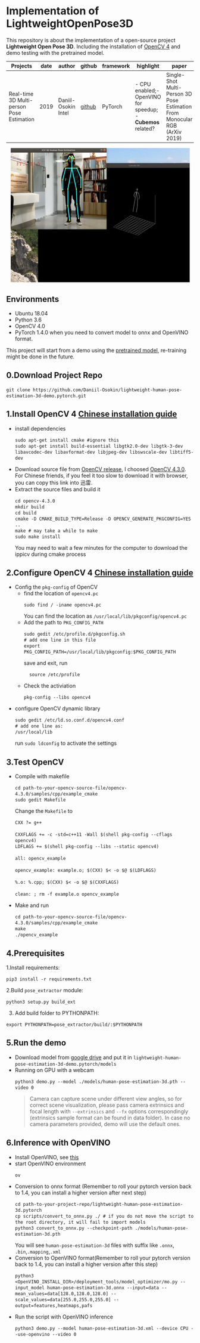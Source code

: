 # Implementation of LightweightOpenPose3D
This repository is about the implementation of a open-source project **Lightweight Open Pose 3D**.
Including the installation of [OpenCV 4](https://opencv.org/releases/) 
and demo testing with the pretrained model. 

| Projects  |  date |  author |  github |  framework | highlight | paper |
|---|---|---|---|---|---|---|
| Real-time 3D Multi-person Pose Estimation  | 2019  | Daniil-Osokin Intel  |[github](https://github.com/Daniil-Osokin/lightweight-human-pose-estimation-3d-demo.pytorch)| PyTorch   | - CPU enabled;- OpenVINO for speedup; - **Cubemos** related? | Single-Shot Multi-Person 3D Pose Estimation From Monocular RGB (ArXiv 2019)  |

<div align=center><img src="https://github.com/DarrenJiang13/gym-human-pose-estimation/blob/master/images/lightweight_CPU_3D.png" height="360" width="481"/></div>
  
## Environments
- Ubuntu 18.04
- Python 3.6
- OpenCV 4.0
- PyTorch 1.4.0 when you need to convert model to onnx and OpenVINO format.

This project will start from a demo using the [pretrained model](https://drive.google.com/file/d/1niBUbUecPhKt3GyeDNukobL4OQ3jqssH/view?usp=sharing),
re-training might be done in the future.

## 0.Download Project Repo 
  ```
  git clone https://github.com/Daniil-Osokin/lightweight-human-pose-estimation-3d-demo.pytorch.git
  ```

## 1.Install OpenCV 4 [Chinese installation guide](https://blog.csdn.net/new_delete_/article/details/84797041)
- install dependencies
  ```
  sudo apt-get install cmake #ignore this 
  sudo apt-get install build-essential libgtk2.0-dev libgtk-3-dev libavcodec-dev libavformat-dev libjpeg-dev libswscale-dev libtiff5-dev
  ```
- Download source file from [OpenCV release](https://opencv.org/releases/), I choosed [OpenCV 4.3.0](https://github.com/opencv/opencv/archive/4.3.0.zip).
For Chinese friends, if you feel it too slow to download it with browser, you can copy this link into 迅雷.
- Extract the source files and build it 
  ```
  cd opencv-4.3.0
  mkdir build
  cd build
  cmake -D CMAKE_BUILD_TYPE=Release -D OPENCV_GENERATE_PKGCONFIG=YES ..
  make # may take a while to make
  sudo make install
  ```
  You may need to wait a few minutes for the computer to download the ippicv during cmake process

## 2.Configure OpenCV 4 [Chinese installation guide](https://blog.csdn.net/new_delete_/article/details/84797041)
- Config the `pkg-config` of OpenCV
  - find the location of `opencv4.pc`
    ```
    sudo find / -iname opencv4.pc
    ```
    You can find the location as `/usr/local/lib/pkgconfig/opencv4.pc`
  - Add the path to `PKG_CONFIG_PATH`
    ```
    sudo gedit /etc/profile.d/pkgconfig.sh
    # add one line in this file
    export PKG_CONFIG_PATH=/usr/local/lib/pkgconfig:$PKG_CONFIG_PATH
    ```
    save and exit, run 
    ```
      source /etc/profile
    ```
  - Check the activiation
    ```
    pkg-config --libs opencv4
    ```
- configure OpenCV dynamic library
  ```
  sudo gedit /etc/ld.so.conf.d/opencv4.conf
  # add one line as:
  /usr/local/lib
  ```
  run `sudo ldconfig` to activate the settings
  
## 3.Test OpenCV
- Compile with makefile
   ```
   cd path-to-your-opencv-source-file/opencv-4.3.0/samples/cpp/example_cmake
   sudo gedit Makefile
   ```
   Change the `Makefile` to 
   ```
   CXX ?= g++
 
   CXXFLAGS += -c -std=c++11 -Wall $(shell pkg-config --cflags opencv4)
   LDFLAGS += $(shell pkg-config --libs --static opencv4)

   all: opencv_example

   opencv_example: example.o; $(CXX) $< -o $@ $(LDFLAGS)

   %.o: %.cpp; $(CXX) $< -o $@ $(CXXFLAGS)

   clean: ; rm -f example.o opencv_example
   ```
- Make and run
   ```
   cd path-to-your-opencv-source-file/opencv-4.3.0/samples/cpp/example_cmake
   make
   ./opencv_example
   ```
## 4.Prerequisites
1.Install requirements:
  ```
  pip3 install -r requirements.txt
  ```
2.Build `pose_extractor` module:
  ```
  python3 setup.py build_ext
  ```
3. Add build folder to PYTHONPATH:
  ```
  export PYTHONPATH=pose_extractor/build/:$PYTHONPATH
  ```
## 5.Run the demo
- Download model from [google drive](https://drive.google.com/file/d/1niBUbUecPhKt3GyeDNukobL4OQ3jqssH/view?usp=sharing) and put it in `lightweight-human-pose-estimation-3d-demo.pytorch/models`
- Running on GPU with a webcam
  ```
  python3 demo.py --model ./models/human-pose-estimation-3d.pth --video 0
  ```
  > Camera can capture scene under different view angles, so for correct scene visualization, please pass camera extrinsics and focal length with `--extrinsics` and `--fx` options correspondingly (extrinsics sample format can be found in data folder). In case no camera parameters provided, demo will use the default ones.

## 6.Inference with OpenVINO
- Install OpenVINO, see [this](https://github.com/DarrenJiang13/gym-human-pose-estimation/edit/master/learning-based/Imp_LightweightOpenPose/Imp_LightweightOpenPose.md)
- start OpenVINO environment
  ```
  ov
  ```
- Conversion to onnx format (Remember to roll your pytorch version back to 1.4, you can install a higher version after next step)
  ```
  cd path-to-your-project-repo/lightweight-human-pose-estimation-3d.pytorch
  cp scripts/convert_to_onnx.py ./ # if you do not move the script to the root directory, it will fail to import models
  python3 convert_to_onnx.py --checkpoint-path ./models/human-pose-estimation-3d.pth
  ```
  You will see `human-pose-estimation-3d` files with suffix like `.onnx`, `.bin`,`.mapping`,`.xml`
- Conversion to OpenVINO format(Remember to roll your pytorch version back to 1.4, you can install a higher version after this step)
  ```
  python3 <OpenVINO_INSTALL_DIR>/deployment_tools/model_optimizer/mo.py --input_model human-pose-estimation-3d.onnx --input=data --mean_values=data[128.0,128.0,128.0] --scale_values=data[255.0,255.0,255.0] --output=features,heatmaps,pafs
  ```
- Run the script with OpenVINO inference
  ```
  python3 demo.py --model human-pose-estimation-3d.xml --device CPU --use-openvino --video 0
  ```
